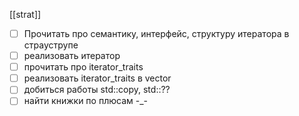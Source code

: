 [[strat]]
- [ ] Прочитать про семантику, интерфейс, структуру итератора в страуструпе
- [ ] реализовать итератор
- [ ] прочитать про iterator_traits
- [ ] реализовать iterator_traits в vector
- [ ] добиться работы std::copy, std::??
- [ ] найти книжки по плюсам -_-
